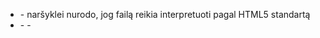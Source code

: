 - <!DOCTYPE html> - naršyklei nurodo, jog failą reikia interpretuoti pagal HTML5 standartą
- <html>
    - <head>
        - <title> - puslapio pavadinimas, matomas naršyklės tab’e (skirtuke)
        - <link> - nuoroda į CSS failą
        - <style> - CSS turinys
        - <meta> - papildomos informacija naršyklei, web robotams ir t.t.
    - <body>
        - <div> - kai nieko geriau nesugalvojame…
        - <header> - turinio sekcija, kuri globaliai nusako viršutinę dalį, pvz, ten kur būna logotipas ir pagrindinis meniu
        - <section>, <main> - pagrindinio turinio sekcija
        - <aside> - šoninė turinio sekcija
        - <footer> - turinio sekcija, kuri globaliai nusako apatinę dalį
        - <img> - nuotraukos atvaizdavimas
        - <p> - teksto pastraipa
        - <a> - nuoroda
        - <span> - kai ilgesniame tekste norime papildomai sustailinti dalį turinio
        - <nav> - elementas gaubiantis pagrindinio turinio nuorodas
        - <ul>, <ol>, <li> - stilizuotų sąrašų kūrimas
        - <script> - nuoroda į JavaScript failą, arba pats JavaScript kodo turinys
